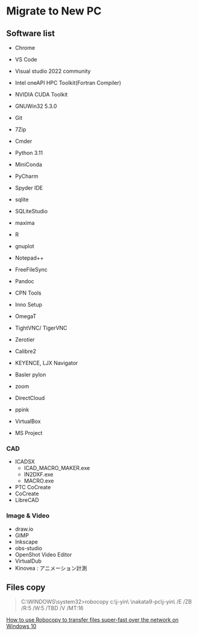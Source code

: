 # Migrate to New PC

## Software list
- Chrome
- VS Code
- Visual studio 2022 community
- Intel oneAPI HPC Toolkit(Fortran Compiler)
- NVIDIA CUDA Toolkit
- GNUWin32 5.3.0
- Git
- 7Zip
- Cmder
- Python 3.11
- MiniConda
- PyCharm
- Spyder IDE
- sqlite
- SQLiteStudio
- maxima
- R
- gnuplot
- Notepad++
- FreeFileSync
- Pandoc
- CPN Tools
- Inno Setup
- OmegaT
- TightVNC/ TigerVNC

- Zerotier
- Calibre2
- KEYENCE, LJX Navigator
- Basler pylon

- zoom
- DirectCloud
- ppink
- VirtualBox
- MS Project

### CAD
- ICADSX
  -  ICAD_MACRO_MAKER.exe
  -  IN2DXF.exe
  -  MACRO.exe
- PTC CoCreate
- CoCreate
- LibreCAD

### Image & Video
- draw.io
- GIMP
- Inkscape
- obs-studio
- OpenShot Video Editor
- VirtualDub
- Kinovea : アニメーション計測

## Files copy
> C:\WINDOWS\system32>robocopy c:\j-yin\ \\nakata9-pc\j-yin\ /E /ZB /R:5 /W:5 /TBD  /V /MT:16

[How to use Robocopy to transfer files super-fast over the network on Windows 10](https://pureinfotech.com/robocopy-transfer-files-fast-network-windows-10/)

